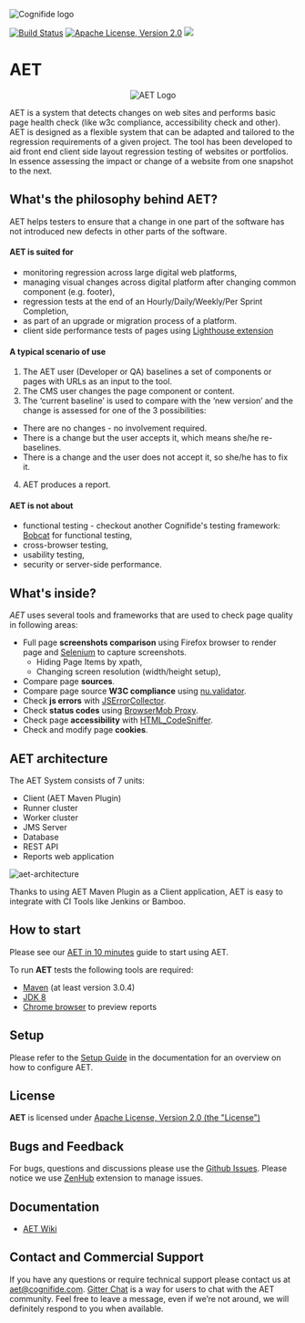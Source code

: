 ![Cognifide logo](http://cognifide.github.io/images/cognifide-logo.png)

[![Build Status](https://travis-ci.org/Cognifide/aet.svg?branch=master)](https://travis-ci.org/Cognifide/aet)
[![Apache License, Version 2.0](https://img.shields.io/badge/License-Apache%202.0-blue.svg)](http://www.apache.org/licenses/)
[![][gitter img]][gitter]

# AET
<p align="center">
  <img src="https://github.com/Cognifide/aet/blob/master/misc/img/aet-logo-black.png?raw=true"
         alt="AET Logo"/>
</p>

AET is a system that detects changes on web sites and performs basic page health check (like w3c 
compliance, accessibility check and other).
AET is designed as a flexible system that can be adapted and tailored to the regression requirements of a given project.
The tool has been developed to aid front end client side layout regression testing of websites or portfolios. 
In essence assessing the impact or change of a website from one snapshot to the next.

## What's the philosophy behind AET?
AET helps testers to ensure that a change in one part of the software has not introduced new defects in other parts of the software.

#### AET is suited for
* monitoring regression across large digital web platforms,
* managing visual changes across digital platform after changing common component (e.g. footer),
* regression tests at the end of an Hourly/Daily/Weekly/Per Sprint Completion,
* as part of an upgrade or migration process of a platform.
* client side performance tests of pages using [Lighthouse extension](https://github.com/Skejven/aet-lighthouse-extension)

#### A typical scenario of use
1. The AET user (Developer or QA) baselines a set of components or pages with URLs as an input to the tool.
2. The CMS user changes the page component or content.
3. The ‘current baseline’ is used to compare with the ‘new version’ and the change is assessed for one of the 3 possibilities:
  * There are no changes - no involvement required.
  * There is a change but the user accepts it, which means she/he re-baselines.
  * There is a change and the user does not accept it, so she/he has to fix it.
4. AET produces a report.

#### AET is not about
* functional testing - checkout another Cognifide's testing framework: [Bobcat](https://github.com/Cognifide/bobcat) for functional testing,
* cross-browser testing,
* usability testing,
* security or server-side performance.

## What's inside?
*AET* uses several tools and frameworks that are used to check page quality in following areas:

* Full page **screenshots comparison** using Firefox browser to render page and [Selenium](http://www.seleniumhq.org/projects/webdriver/) to capture screenshots.
    * Hiding Page Items by xpath,
    * Changing screen resolution (width/height setup),
* Compare page **sources**.
* Compare page source **W3C compliance** using [nu.validator](https://validator.w3.org/nu/).
* Check **js errors** with [JSErrorCollector](https://github.com/mguillem/JSErrorCollector).
* Check **status codes** using [BrowserMob Proxy](https://bmp.lightbody.net/).
* Check page **accessibility** with [HTML_CodeSniffer](http://squizlabs.github.io/HTML_CodeSniffer/).
* Check and modify page **cookies**.

## AET architecture
The AET System consists of 7 units:

- Client (AET Maven Plugin)
- Runner cluster
- Worker cluster
- JMS Server
- Database
- REST API
- Reports web application

![aet-architecture](misc/img/aet-architecture.png)

Thanks to using AET Maven Plugin as a Client application, AET is easy to integrate with CI Tools like Jenkins or Bamboo.

## How to start
Please see our [AET in 10 minutes](https://github.com/Cognifide/aet/wiki/AETIn10Minutes) guide to start using AET.

To run **AET** tests the following tools are required:

* [Maven](https://maven.apache.org/download.cgi) (at least version 3.0.4)
* [JDK 8](http://www.oracle.com/technetwork/java/javase/downloads/jdk8-downloads-2133151.html)
* [Chrome browser](https://www.google.com/chrome/browser/desktop/) to preview reports

## Setup
Please refer to the [Setup Guide](https://github.com/Cognifide/aet/wiki/BasicSetup) in the documentation for an overview on how to configure AET.

## License
**AET** is licensed under [Apache License, Version 2.0 (the "License")](https://www.apache.org/licenses/LICENSE-2.0.txt)


## Bugs and Feedback

For bugs, questions and discussions please use the [Github Issues](https://github.com/Cognifide/aet/issues).
Please notice we use [ZenHub](https://www.zenhub.com/) extension to manage issues.

## Documentation
* [AET Wiki](https://github.com/Cognifide/aet/wiki)

## Contact and Commercial Support

If you have any questions or require technical support please contact us at [aet@cognifide.com](mailto:aet@cognifide.com).
[Gitter Chat](https://gitter.im/aet-tool/Lobby) is a way for users to chat with the AET community. Feel free to leave a message, even if we’re not around, we will definitely respond to you when available.

[gitter]:https://gitter.im/aet-tool/Lobby
[gitter img]:https://badges.gitter.im/aet-tool/aet-tool.svg
